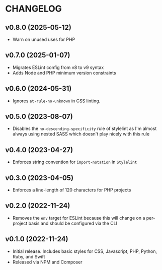 # CHANGELOG

## v0.8.0 (2025-05-12)

- Warn on unused uses for PHP

## v0.7.0 (2025-01-07)

- Migrates ESLint config from v8 to v9 syntax
- Adds Node and PHP minimum version constraints

## v0.6.0 (2024-05-31)

- Ignores `at-rule-no-unknown` in CSS linting.

## v0.5.0 (2023-08-07)

- Disables the `no-descending-specificity` rule of stylelint as I'm almost always using nested SASS which doesn't play nicely with this rule

## v0.4.0 (2023-04-27)

- Enforces string convention for `import-notation` in `Stylelint`

## v0.3.0 (2023-04-05)

- Enforces a line-length of 120 characters for PHP projects

## v0.2.0 (2022-11-24)

- Removes the `env` target for ESLint because this will change on a per-project basis and should be configured via the CLI

## v0.1.0 (2022-11-24)

- Initial release. Includes basic styles for CSS, Javascript, PHP, Python, Ruby, and Swift
- Released via NPM and Composer
